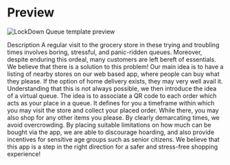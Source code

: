 #


# Preview

![LockDown Queue template preview](https://github.com/kj7kunal/LockdownQueue/img/screenshot.jpeg)

Description
A regular visit to the grocery store in these trying and troubling times involves boring, stressful, and panic-ridden queues. Moreover, despite enduring this ordeal, many customers are left bereft of essentials. We believe that there is a solution to this problem! Our main idea is to have a listing of nearby stores on our web based app, where people can buy what they please. If the option of home delivery exists, they may very well avail it. Understanding that this is not always possible, we then introduce the idea of a virtual queue. The idea is to associate a QR code to each order which acts as your place in a queue. It defines for you a timeframe within which you may visit the store and collect your placed order. While there, you may also shop for any other items you please. By clearly demarcating times, we avoid overcrowding. By placing suitable limitations on how much can be bought via the app, we are able to discourage hoarding, and also provide incentives for sensitive age groups such as senior citizens. We believe that this app is a step in the right direction for a safer and stress-free shopping experience!
